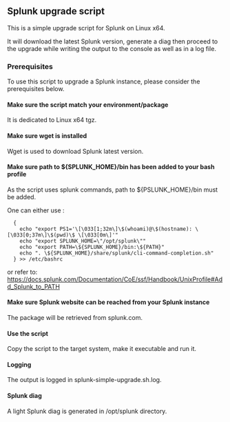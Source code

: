## Splunk upgrade script

This is a simple upgrade script for Splunk on Linux x64.

It will download the latest Splunk version, generate a diag then proceed to the upgrade while writing the output to the console as well as in a log file.

### Prerequisites

To use this script to upgrade a Splunk instance, please consider the prerequisites below.

#### Make sure the script match your environment/package

It is dedicated to Linux x64 tgz.

#### Make sure wget is installed

Wget is used to download Splunk latest version.

#### Make sure path to ${SPLUNK_HOME}/bin has been added to your bash profile

As the script uses splunk commands, path to ${PSLUNK_HOME}/bin must be added.

One can either use :

```
  {
    echo "export PS1='\[\033[1;32m\]\$(whoami)@\$(hostname): \[\033[0;37m\]\$(pwd)\$ \[\033[0m\]'"
    echo "export SPLUNK_HOME=\"/opt/splunk\""
    echo "export PATH=\${SPLUNK_HOME}/bin:\${PATH}"
    echo ". \${SPLUNK_HOME}/share/splunk/cli-command-completion.sh"
  } >> /etc/bashrc
```

or refer to: https://docs.splunk.com/Documentation/CoE/ssf/Handbook/UnixProfile#Add_Splunk_to_PATH

#### Make sure Splunk website can be reached from your Splunk instance

The package will be retrieved from splunk.com.

#### Use the script

Copy the script to the target system, make it executable and run it.

#### Logging

The output is logged in splunk-simple-upgrade.sh.log.

#### Splunk diag

A light Splunk diag is generated in /opt/splunk directory.
